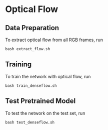 # Optical Flow

## Data Preparation

To extract optical flow from all RGB frames, run 
```shell
bash extract_flow.sh
```

## Training

To train the network with optical flow, run

```shell
bash train_denseflow.sh
```

## Test Pretrained Model

To test the network on the test set, run

```shell
bash test_denseflow.sh
```

